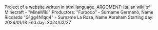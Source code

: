 Project of a website written in html language.
ARGOMENT: Italian wiki of Minecraft - "MineWiki"
Productors:
"Furoooo" - Surname Germanò, Name Riccardo
"G1gg4N1qq4" -  Surname La Rosa, Name Abraham
Starting day: 2024/01/18
End day: 2024/02/27
